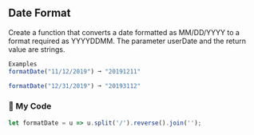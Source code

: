 ## Date Format
Create a function that converts a date formatted as MM/DD/YYYY to a format required as YYYYDDMM. The parameter userDate and the return value are strings.
```js
Examples
formatDate("11/12/2019") ➞ "20191211"

formatDate("12/31/2019") ➞ "20193112"
```
### :fallen_leaf: My Code
```js
let formatDate = u => u.split('/').reverse().join('');

```
